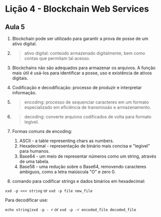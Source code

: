 # Lição 4 - Blockchain Web Services

## Aula 5

1. Blockchain pode ser utilizado para garantir a prova de posse de um ativo digital.

2. > ativo digital: conteúdo armazenado digitalmente, bem como contas que permitam tal acesso.

3. Blockchains não são adequados para armazenar os arquivos. A função mais útil é usá-los para identificar a posse, uso e existência de ativos digitais.

4. Codificação e decodificação: processo de produzir e interpretar informação.

5. > encoding: processo de sequenciar caracteres em um formato especializado em eficiência de transmissão e armazenamento.

6. > decoding: converte arquivos codificados de volta para formato legível.

7. Formas comuns de encoding:
    1. ASCII - a table representing chars as numbers.
    2. Hexadecimal - representação de binário mais concisa e "legível" para humanos.
    3. Base64 - um meio de representar números como um string, através de uma tabela.
    4. Base58 - uma redução sobre o Base64, removendo caracteres ambíguos, como a letra maiúscula "O" e zero 0.

8. comando para codificar strings e dados binários em hexadecimal:

```xxd -p <<< string``` or ```xxd -p file new_file```

Para decodificar use:

```echo string|xxd -p - r``` or ```xxd -p -r encoded_file decoded_file```